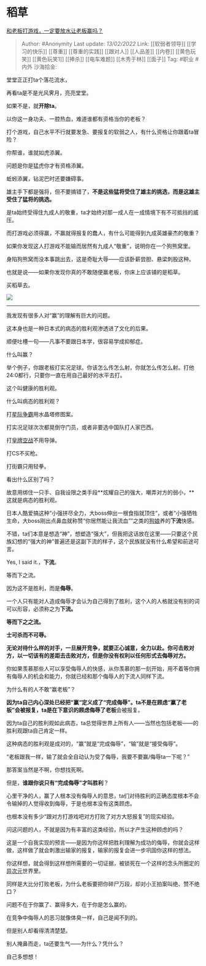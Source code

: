 # 稻草
[和老板打游戏，一定要放水让老板赢吗？](https://www.zhihu.com/question/493547911/answer/2188863159)

> Author: #Anonymity
> Last update: *13/02/2022*
> Link: [[软弱者领导]] [[学习的快乐]] [[尊重]] [[尊重的实践]] [[跟对人]] [[人品差]] [[内卷]] [[黄色玩笑]] [[黄色玩笑1]] [[捧杀]] [[电车难题]] [[木秀于林]] [[面子]]
> Tag: #职业 #内外
> 沙海拾金:

堂堂正正打ta个落花流水，

再看ta是不是光风霁月，亮亮堂堂。

如果不是，就**开除ta**。

以你这一身功夫、一腔热血，难道谁都有资格当你的老板？

打个游戏，自己水平不行就要发急、要报复的软弱之人，有什么资格让你跟着ta冒险？

你帮谁，谁就如虎添翼。

问题是你是猛虎你才有资格添翼。

蚯蚓添翼，钻泥巴时还要嫌碍事。

雄主手下都是强将，但不要搞错了，**不是这些猛将受住了雄主的挑选，而是这雄主受住了猛将的挑选。**

是ta始终受得住九成人的敬重，ta才始终对那一成人在一成情境下有不可抵挡的威压。

而打游戏必须得赢，不赢就得报复的蠢人，有什么可能得到九成英雄豪杰的敬重？

如果你发现这人打游戏不能输而居然有九成人“敬重”，说明你在一个狗熊窝里。

身陷狗熊窝而没本事跳出去，这是奇耻大辱——应该卧薪尝胆、悬梁刺股这种。

也就是说——如果你发现你真的不敢随便赢老板，你床上应该铺的是稻草。

买稻草去。

![](https://pic3.zhimg.com/50/v2-f25e2c5042e518624222f3693796f1dc_720w.jpg?source=1940ef5c)

---

我发现有很多人对“赢”的理解有巨大的问题。

这本身也是一种日本式的病态的胜利观渗透进了文化的后果。

顺便吐槽一句——凡事不要跟日本学，很容易学成抑郁症。

什么叫赢？

举个例子，你跟老板打实况足球。你该怎么传怎么射，你就怎么传怎么射。打他24:0都行，只要你一直在用自己最好的水平去打。

这个叫健康的胜利观。

什么叫病态的胜利观？

打[星际争霸](https://www.zhihu.com/search?q=%E6%98%9F%E9%99%85%E4%BA%89%E9%9C%B8&search_source=Entity&hybrid_search_source=Entity&hybrid_search_extra=%7B%22sourceType%22%3A%22answer%22%2C%22sourceId%22%3A2188863159%7D)用水晶塔修图案。

打实况足球次次都晃倒守门员，或者非要选中国队打人家巴西。

打[皇牌空战](https://www.zhihu.com/search?q=%E7%9A%87%E7%89%8C%E7%A9%BA%E6%88%98&search_source=Entity&hybrid_search_source=Entity&hybrid_search_extra=%7B%22sourceType%22%3A%22answer%22%2C%22sourceId%22%3A2188863159%7D)不用导弹。

打CS不买枪。

打街霸只用轻拳。

看出什么区别了吗？

故意用绑住一只手、自我设限之类手段**炫耀自己的强大，嘲弄对方的弱小，**这就是病态的胜利观。

日本人酷爱搞这种“小强拼尽全力，大boss伸出一根食指就顶住“，或者“小强牺牲生命，大boss刚出点鼻血就称赞“你居然能让我流血””之类的[狗娘](https://www.zhihu.com/search?q=%E7%8B%97%E5%A8%98&search_source=Entity&hybrid_search_source=Entity&hybrid_search_extra=%7B%22sourceType%22%3A%22answer%22%2C%22sourceId%22%3A2188863159%7D)养的**下流**快感。

不错，ta们本意是想造“神”，想塑造“强大”，但我把这话放在这里——只要这个民族幻想的“强大的神”普遍还是这副下流的样子，这个民族就没有什么希望和前途可言。

Yes, I said it.，**下流**。

等而下之流。

因为这不是胜利，而是**侮辱**。

一个人只有能对人造成侮辱才会认为自己得到了胜利，这个人的人格就没有别的词可以形容，必须称之为**下流。**

**等而下之之流。**

**士可杀而不可辱。**

**无论对待什么样的对手，一旦展开竞争，就要正心诚意，全力以赴。你可击败对方，以一切该有的差距去击败对方，但是你没有权利以任何形式去侮辱对方。**

你如果羡慕那些人可以享受侮辱人的快感，从你羡慕的那一刻开始，用不着等你拥有侮辱人的机会和能力，你就已经和那个侮辱人的下流人同样下流。

为什么有的人不敢“赢老板”？

**因为ta自己内心深处已经把“赢“定义成了“完成侮辱”。**ta不是在顾虑“赢了老板”会被报复，ta是在下意识的顾虑**侮辱了老板**会被报复。

因为ta自己的胜利观如此病态，ta总觉得世界上所有人——当然也包括老板——的胜利观跟ta自己肯定一样。

这种病态的胜利观是成对的，“赢”就是“完成侮辱”，“输”就是“接受侮辱”。

“老板跟我一样，输了就会全自动认为受了侮辱，我要不要赢/侮辱ta一下呢？”

那答案当然是不啊，你想找死啊。

但是，**谁跟你说只有“完成侮辱”才叫胜利**？

心里干净的人，赢了人根本没有侮辱人的意思，ta们对待胜利的正确态度根本不会令输掉的人觉得收到侮辱，于是也根本没有这类顾虑。

也根本没有多少“跟对方打游戏吧对方打败了对方大怒报复”的现实经验。

问这问题的人，不就是因为有丰富的这类经验，所以才产生这种顾虑的吗？

这是一个自我实现的预言——是因为你这样把胜利理解为成功的侮辱，你就会这样做，这样做了就会刺激出输家的报复，输家的报复会进一步巩固你这样的想法。

你这样想，就会得到这样想所需要的一切证据，被锁死在一个这样的念头所圈定的[异次元](https://www.zhihu.com/search?q=%E5%BC%82%E6%AC%A1%E5%85%83&search_source=Entity&hybrid_search_source=Entity&hybrid_search_extra=%7B%22sourceType%22%3A%22answer%22%2C%22sourceId%22%3A2188863159%7D)世界里。

同样是大比分打败老板，为什么老板要把你碎尸万段，却对小王拍案叫绝、赞不绝口？

问题不在于你赢了、赢得多大，在于你是怎么赢的。

在竞争中侮辱人的恶习就像体臭一样，自己是闻不到的。

但是别人却看得清清楚楚。

别人掩鼻而走，ta还要生气——为什么？凭什么？

自己多想想！
